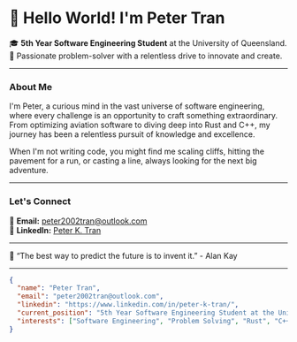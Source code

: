 # 👋 Hello World! I'm Peter Tran

🎓 **5th Year Software Engineering Student** at the University of Queensland.  
🔧 Passionate problem-solver with a relentless drive to innovate and create.

---

### About Me
I'm Peter, a curious mind in the vast universe of software engineering, where every challenge is an opportunity to craft something extraordinary. From optimizing aviation software to diving deep into Rust and C++, my journey has been a relentless pursuit of knowledge and excellence.

When I'm not writing code, you might find me scaling cliffs, hitting the pavement for a run, or casting a line, always looking for the next big adventure.

---

### Let's Connect
📧 **Email:** [peter2002tran@outlook.com](mailto:peter2002tran@outlook.com)  
🔗 **LinkedIn:** [Peter K. Tran](https://www.linkedin.com/in/peter-k-tran/)

---

🌟 “The best way to predict the future is to invent it.” - Alan Kay

---
```json
{
  "name": "Peter Tran",
  "email": "peter2002tran@outlook.com",
  "linkedin": "https://www.linkedin.com/in/peter-k-tran/",
  "current_position": "5th Year Software Engineering Student at the University of Queensland",
  "interests": ["Software Engineering", "Problem Solving", "Rust", "C++", "Climbing", "Running", "Fishing"]
}
